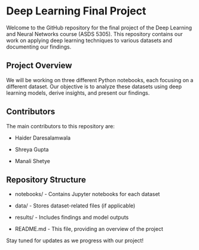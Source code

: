 # Deep Learning Final Project

Welcome to the GitHub repository for the final project of the Deep Learning and Neural Networks course (ASDS 5305). This repository contains our work on applying deep learning techniques to various datasets and documenting our findings.

## Project Overview

We will be working on three different Python notebooks, each focusing on a different dataset. Our objective is to analyze these datasets using deep learning models, derive insights, and present our findings.

## Contributors

The main contributors to this repository are:

- Haider Daresalamwala

- Shreya Gupta

- Manali Shetye

## Repository Structure

- notebooks/ - Contains Jupyter notebooks for each dataset

- data/ - Stores dataset-related files (if applicable)

- results/ - Includes findings and model outputs

- README.md - This file, providing an overview of the project

Stay tuned for updates as we progress with our project!
